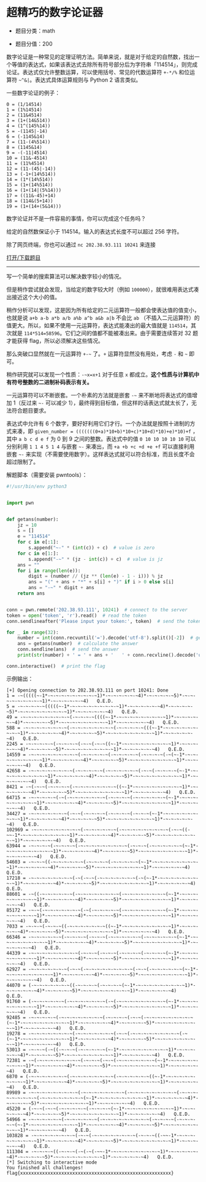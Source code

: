 # 超精巧的数字论证器

- 题目分类：math

- 题目分值：200

数字论证是一种常见的定理证明方法。简单来说，就是对于给定的自然数，找出一个等值的表达式，如果该表达式去除所有符号部分后为字符串「114514」，则完成论证。表达式仅允许整数运算，可以使用括号、常见的代数运算符 `+-*/%` 和位运算符 `~^&|`。表达式具体运算规则与 Python 2 语言类似。

一些数字论证的例子：

```
0 = (1/14514)
1 = (1%14514)
2 = (11&4514)
3 = (1+(14&514))
4 = (1^(145%14))
5 = -(1145|-14)
6 = (-1145&14)
7 = (11-(4%514))
8 = (1145&14)
9 = -(-11|4514)
10 = (11&-4514)
11 = (11%4514)
12 = (11-(45|-14))
13 = (-1+(14%514))
14 = (1*(14%514))
15 = (1+(14%514))
16 = (1+(14|(5%14)))
17 = ((11&-45)+14)
18 = (114&(5+14))
19 = (1+(14+(5&14)))

```

数字论证并不是一件容易的事情，你可以完成这个任务吗？

给定的自然数保证小于 114514。输入的表达式长度不可以超过 256 字符。

除了网页终端，你也可以通过 `nc 202.38.93.111 10241` 来连接

[打开/下载题目](http://202.38.93.111:10240/?token={token})

---

写一个简单的搜索算法可以解决数字较小的情况。

但是稍作尝试就会发现，当给定的数字较大时（例如 `100000`），就很难用表达式凑出接近这个大小的值。

稍作分析可以发现，这是因为所有给定的二元运算符一般都会使表达值的值变小，也就是说 `a+b a-b a*b a/b a%b a^b a&b a|b` 不会比 `ab` （不插入二元运算符）的值更大。所以，如果不使用一元运算符，表达式能凑出的最大值就是 `114514`，其次就是 `114*514=58596`。它们之间的值都不能被凑出来。由于需要连续答对 32 题才能获得 flag，所以必须解决这些情况。

那么突破口显然就在一元运算符 `+-~` 了。`+` 运算符显然没有用处，考虑 `-` 和 `~` 即可。

稍作研究就可以发现一个性质：`-~x=x+1` 对于任意 `x` 都成立。**这个性质与计算机中有符号整数的二进制补码表示有关。**

一元运算符可以不断嵌套。一个朴素的方法就是嵌套 `-~` 来不断地将表达式的值增加 1（反过来 `~-` 可以减少 1），最终得到目标值，但这样的话表达式就太长了，无法符合题目要求。

表达式中允许有 6 个数字，要好好利用它们才行。一个办法就是按照十进制的方式来凑，即 `given_number = (((((((0+a)*10+b)*10+c)*10+d)*10)+e)*10)+f` ，其中 `a b c d e f` 为 0 到 9 之间的整数。表达式中的值 `0 10 10 10 10 10` 可以分别利用 `1 1 4 5 1 4` 与嵌套 `~-` 来凑出，而 `+a +b +c +d +e +f` 可以直接利用嵌套 `~-` 来实现（不需要使用数字）。这样表达式就可以符合标准，而且长度不会超过限制了。

解题脚本（需要安装 pwntools）：

```python
#!/usr/bin/env python3


import pwn


def getans(number):
    jz = 10
    s = []
    e = "114514"
    for c in e[:1]:
        s.append("~-" * (int(c)) + c)  # value is zero
    for c in e[1:]:
        s.append("-~" * (jz - int(c)) + c)  # value is jz
    ans = ""
    for i in range(len(e)):
        digit = (number // (jz ** (len(e) - 1 - i))) % jz
        ans = "(" + ans + "*" + s[i] + ")" if i > 0 else s[i]
        ans = "-~" * digit + ans
    return ans


conn = pwn.remote('202.38.93.111', 10241)  # connect to the server
token = open('token', 'r').read()  # read the token
conn.sendlineafter('Please input your token:', token)  # send the token

for _ in range(32):
    number = int(conn.recvuntil('=').decode('utf-8').split()[-2])  # get the number
    ans = getans(number)  # calculate the answer
    conn.sendline(ans)  # send the answer
    print(str(number) + ' = ' + ans + '   ' + conn.recvline().decode('utf-8').strip())  # print the result

conn.interactive()  # print the flag
```

示例输出：

```
[+] Opening connection to 202.38.93.111 on port 10241: Done
1 = -~(((((~-1*-~-~-~-~-~-~-~-~-~1)*-~-~-~-~-~-~4)*-~-~-~-~-~5)*-~-~-~-~-~-~-~-~-~1)*-~-~-~-~-~-~4)   Q.E.D.
5 = -~-~-~-~-~(((((~-1*-~-~-~-~-~-~-~-~-~1)*-~-~-~-~-~-~4)*-~-~-~-~-~5)*-~-~-~-~-~-~-~-~-~1)*-~-~-~-~-~-~4)   Q.E.D.
49 = -~-~-~-~-~-~-~-~-~(-~-~-~-~((((~-1*-~-~-~-~-~-~-~-~-~1)*-~-~-~-~-~-~4)*-~-~-~-~-~5)*-~-~-~-~-~-~-~-~-~1)*-~-~-~-~-~-~4)   Q.E.D.
588 = -~-~-~-~-~-~-~-~(-~-~-~-~-~-~-~-~(-~-~-~-~-~(((~-1*-~-~-~-~-~-~-~-~-~1)*-~-~-~-~-~-~4)*-~-~-~-~-~5)*-~-~-~-~-~-~-~-~-~1)*-~-~-~-~-~-~4)   Q.E.D.
2245 = -~-~-~-~-~(-~-~-~-~(-~-~(-~-~((~-1*-~-~-~-~-~-~-~-~-~1)*-~-~-~-~-~-~4)*-~-~-~-~-~5)*-~-~-~-~-~-~-~-~-~1)*-~-~-~-~-~-~4)   Q.E.D.
14559 = -~-~-~-~-~-~-~-~-~(-~-~-~-~-~(-~-~-~-~-~(-~-~-~-~(-~(~-1*-~-~-~-~-~-~-~-~-~1)*-~-~-~-~-~-~4)*-~-~-~-~-~5)*-~-~-~-~-~-~-~-~-~1)*-~-~-~-~-~-~4)   Q.E.D.
42658 = -~-~-~-~-~-~-~-~(-~-~-~-~-~(-~-~-~-~-~-~(-~-~(-~-~-~-~(~-1*-~-~-~-~-~-~-~-~-~1)*-~-~-~-~-~-~4)*-~-~-~-~-~5)*-~-~-~-~-~-~-~-~-~1)*-~-~-~-~-~-~4)   Q.E.D.
8421 = -~(-~-~(-~-~-~-~(-~-~-~-~-~-~-~-~((~-1*-~-~-~-~-~-~-~-~-~1)*-~-~-~-~-~-~4)*-~-~-~-~-~5)*-~-~-~-~-~-~-~-~-~1)*-~-~-~-~-~-~4)   Q.E.D.
64715 = -~-~-~-~-~(-~(-~-~-~-~-~-~-~(-~-~-~-~(-~-~-~-~-~-~(~-1*-~-~-~-~-~-~-~-~-~1)*-~-~-~-~-~-~4)*-~-~-~-~-~5)*-~-~-~-~-~-~-~-~-~1)*-~-~-~-~-~-~4)   Q.E.D.
34427 = -~-~-~-~-~-~-~(-~-~(-~-~-~-~(-~-~-~-~(-~-~-~(~-1*-~-~-~-~-~-~-~-~-~1)*-~-~-~-~-~-~4)*-~-~-~-~-~5)*-~-~-~-~-~-~-~-~-~1)*-~-~-~-~-~-~4)   Q.E.D.
102969 = -~-~-~-~-~-~-~-~-~(-~-~-~-~-~-~(-~-~-~-~-~-~-~-~-~(-~-~((-~~-1*-~-~-~-~-~-~-~-~-~1)*-~-~-~-~-~-~4)*-~-~-~-~-~5)*-~-~-~-~-~-~-~-~-~1)*-~-~-~-~-~-~4)   Q.E.D.
63944 = -~-~-~-~(-~-~-~-~(-~-~-~-~-~-~-~-~-~(-~-~-~(-~-~-~-~-~-~(~-1*-~-~-~-~-~-~-~-~-~1)*-~-~-~-~-~-~4)*-~-~-~-~-~5)*-~-~-~-~-~-~-~-~-~1)*-~-~-~-~-~-~4)   Q.E.D.
54603 = -~-~-~((-~-~-~-~-~-~(-~-~-~-~(-~-~-~-~-~(~-1*-~-~-~-~-~-~-~-~-~1)*-~-~-~-~-~-~4)*-~-~-~-~-~5)*-~-~-~-~-~-~-~-~-~1)*-~-~-~-~-~-~4)   Q.E.D.
17218 = -~-~-~-~-~-~-~-~(-~(-~-~(-~-~-~-~-~-~-~(-~(~-1*-~-~-~-~-~-~-~-~-~1)*-~-~-~-~-~-~4)*-~-~-~-~-~5)*-~-~-~-~-~-~-~-~-~1)*-~-~-~-~-~-~4)   Q.E.D.
88601 = -~((-~-~-~-~-~-~(-~-~-~-~-~-~-~-~(-~-~-~-~-~-~-~-~(~-1*-~-~-~-~-~-~-~-~-~1)*-~-~-~-~-~-~4)*-~-~-~-~-~5)*-~-~-~-~-~-~-~-~-~1)*-~-~-~-~-~-~4)   Q.E.D.
85172 = -~-~(-~-~-~-~-~-~-~(-~(-~-~-~-~-~(-~-~-~-~-~-~-~-~(~-1*-~-~-~-~-~-~-~-~-~1)*-~-~-~-~-~-~4)*-~-~-~-~-~5)*-~-~-~-~-~-~-~-~-~1)*-~-~-~-~-~-~4)   Q.E.D.
7033 = -~-~-~(-~-~-~((-~-~-~-~-~-~-~((~-1*-~-~-~-~-~-~-~-~-~1)*-~-~-~-~-~-~4)*-~-~-~-~-~5)*-~-~-~-~-~-~-~-~-~1)*-~-~-~-~-~-~4)   Q.E.D.
66346 = -~-~-~-~-~-~(-~-~-~-~(-~-~-~(-~-~-~-~-~-~(-~-~-~-~-~-~(~-1*-~-~-~-~-~-~-~-~-~1)*-~-~-~-~-~-~4)*-~-~-~-~-~5)*-~-~-~-~-~-~-~-~-~1)*-~-~-~-~-~-~4)   Q.E.D.
44339 = -~-~-~-~-~-~-~-~-~(-~-~-~(-~-~-~(-~-~-~-~(-~-~-~-~(~-1*-~-~-~-~-~-~-~-~-~1)*-~-~-~-~-~-~4)*-~-~-~-~-~5)*-~-~-~-~-~-~-~-~-~1)*-~-~-~-~-~-~4)   Q.E.D.
62927 = -~-~-~-~-~-~-~(-~-~(-~-~-~-~-~-~-~-~-~(-~-~(-~-~-~-~-~-~(~-1*-~-~-~-~-~-~-~-~-~1)*-~-~-~-~-~-~4)*-~-~-~-~-~5)*-~-~-~-~-~-~-~-~-~1)*-~-~-~-~-~-~4)   Q.E.D.
44070 = (-~-~-~-~-~-~-~((-~-~-~-~(-~-~-~-~(~-1*-~-~-~-~-~-~-~-~-~1)*-~-~-~-~-~-~4)*-~-~-~-~-~5)*-~-~-~-~-~-~-~-~-~1)*-~-~-~-~-~-~4)   Q.E.D.
91760 = (-~-~-~-~-~-~(-~-~-~-~-~-~-~(-~(-~-~-~-~-~-~-~-~-~(~-1*-~-~-~-~-~-~-~-~-~1)*-~-~-~-~-~-~4)*-~-~-~-~-~5)*-~-~-~-~-~-~-~-~-~1)*-~-~-~-~-~-~4)   Q.E.D.
92485 = -~-~-~-~-~(-~-~-~-~-~-~-~-~(-~-~-~-~(-~-~(-~-~-~-~-~-~-~-~-~(~-1*-~-~-~-~-~-~-~-~-~1)*-~-~-~-~-~-~4)*-~-~-~-~-~5)*-~-~-~-~-~-~-~-~-~1)*-~-~-~-~-~-~4)   Q.E.D.
19278 = -~-~-~-~-~-~-~-~(-~-~-~-~-~-~-~(-~-~(-~-~-~-~-~-~-~-~-~(-~(~-1*-~-~-~-~-~-~-~-~-~1)*-~-~-~-~-~-~4)*-~-~-~-~-~5)*-~-~-~-~-~-~-~-~-~1)*-~-~-~-~-~-~4)   Q.E.D.
53013 = -~-~-~(-~((-~-~-~(-~-~-~-~-~(~-1*-~-~-~-~-~-~-~-~-~1)*-~-~-~-~-~-~4)*-~-~-~-~-~5)*-~-~-~-~-~-~-~-~-~1)*-~-~-~-~-~-~4)   Q.E.D.
72381 = -~(-~-~-~-~-~-~-~-~(-~-~-~(-~-~(-~-~-~-~-~-~-~(~-1*-~-~-~-~-~-~-~-~-~1)*-~-~-~-~-~-~4)*-~-~-~-~-~5)*-~-~-~-~-~-~-~-~-~1)*-~-~-~-~-~-~4)   Q.E.D.
6870 = (-~-~-~-~-~-~-~(-~-~-~-~-~-~-~-~(-~-~-~-~-~-~((~-1*-~-~-~-~-~-~-~-~-~1)*-~-~-~-~-~-~4)*-~-~-~-~-~5)*-~-~-~-~-~-~-~-~-~1)*-~-~-~-~-~-~4)   Q.E.D.
89989 = -~-~-~-~-~-~-~-~-~(-~-~-~-~-~-~-~-~(-~-~-~-~-~-~-~-~-~(-~-~-~-~-~-~-~-~-~(-~-~-~-~-~-~-~-~(~-1*-~-~-~-~-~-~-~-~-~1)*-~-~-~-~-~-~4)*-~-~-~-~-~5)*-~-~-~-~-~-~-~-~-~1)*-~-~-~-~-~-~4)   Q.E.D.
45220 = (-~-~(-~-~(-~-~-~-~-~(-~-~-~-~(~-1*-~-~-~-~-~-~-~-~-~1)*-~-~-~-~-~-~4)*-~-~-~-~-~5)*-~-~-~-~-~-~-~-~-~1)*-~-~-~-~-~-~4)   Q.E.D.
54966 = -~-~-~-~-~-~(-~-~-~-~-~-~(-~-~-~-~-~-~-~-~-~(-~-~-~-~(-~-~-~-~-~(~-1*-~-~-~-~-~-~-~-~-~1)*-~-~-~-~-~-~4)*-~-~-~-~-~5)*-~-~-~-~-~-~-~-~-~1)*-~-~-~-~-~-~4)   Q.E.D.
103828 = -~-~-~-~-~-~-~-~(-~-~(-~-~-~-~-~-~-~-~(-~-~-~((-~~-1*-~-~-~-~-~-~-~-~-~1)*-~-~-~-~-~-~4)*-~-~-~-~-~5)*-~-~-~-~-~-~-~-~-~1)*-~-~-~-~-~-~4)   Q.E.D.
111304 = -~-~-~-~((-~-~-~(-~(-~(-~~-1*-~-~-~-~-~-~-~-~-~1)*-~-~-~-~-~-~4)*-~-~-~-~-~5)*-~-~-~-~-~-~-~-~-~1)*-~-~-~-~-~-~4)   Q.E.D.
[*] Switching to interactive mode
You finished all challenges!
flag{xxxxxxxxxxxxxxxxxxxxxxxxxxxxxxxxxxxxxxxxxxxxxxxxxxxxxxx}
```
